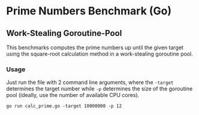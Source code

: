 # Prime Numbers Benchmark (Go)

## Work-Stealing Goroutine-Pool
This benchmarks computes the prime numbers up until the given target using the
square-root calculation method in a work-stealing goroutine pool.

### Usage
Just run the file with 2 command line arguments, where the `-target` determines
the target number while `-p` determines the size of the goroutine pool (ideally,
use the number of available CPU cores).

```
go run calc_prime.go -target 10000000 -p 12
```